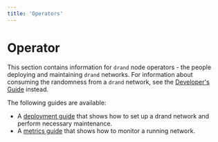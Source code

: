 ```yaml
---
title: 'Operators'
---
```


# Operator

This section contains information for `drand` node operators - the people deploying and maintaining `drand` networks.
For information about consuming the randomness from a `drand` network, see the [Developer's Guide](/developer/) instead.

The following guides are available:

- A [deployment guide](/operator/deploy/) that shows how to set up a drand network and perform necessary maintenance.
- A [metrics guide](/operator/metrics/) that shows how to monitor a running network.
